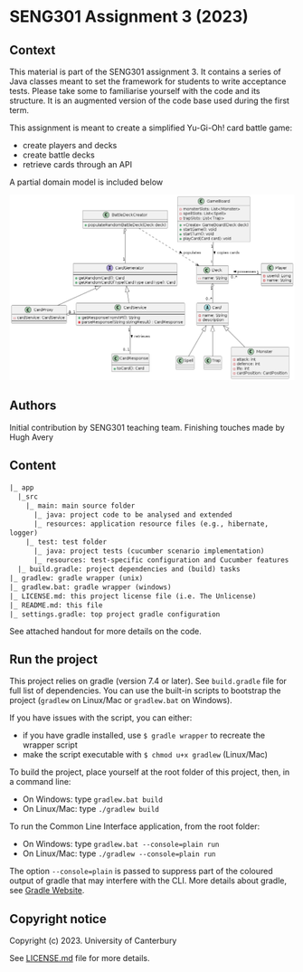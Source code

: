 # SENG301 Assignment 3 (2023)

## Context

This material is part of the SENG301 assignment 3. It contains a series of Java
classes meant to set the framework for students to write acceptance tests. Please 
take some to familiarise yourself with the code and its structure. It is an augmented 
version of the code base used during the first term.

This assignment is meant to create a simplified Yu-Gi-Oh! card battle game:

- create players and decks
- create battle decks
- retrieve cards through an API

A partial domain model is included below

![Card Battler App](diagrams/yugioh-domain.png)

## Authors

Initial contribution by SENG301 teaching team. Finishing touches made by Hugh Avery
## Content

```
|_ app
  |_src
    |_ main: main source folder
      |_ java: project code to be analysed and extended
      |_ resources: application resource files (e.g., hibernate, logger)
    |_ test: test folder
      |_ java: project tests (cucumber scenario implementation)
      |_ resources: test-specific configuration and Cucumber features
  |_ build.gradle: project dependencies and (build) tasks
|_ gradlew: gradle wrapper (unix)
|_ gradlew.bat: gradle wrapper (windows)
|_ LICENSE.md: this project license file (i.e. The Unlicense)
|_ README.md: this file
|_ settings.gradle: top project gradle configuration

```

See attached handout for more details on the code.

## Run the project

This project relies on gradle (version 7.4 or later). See `build.gradle` file for
full list of dependencies. You can use the built-in scripts to bootstrap the
project (`gradlew` on Linux/Mac or `gradlew.bat` on Windows).

If you have issues with the script, you can either:

- if you have gradle installed, use `$ gradle wrapper` to recreate the wrapper script
- make the script executable with `$ chmod u+x gradlew` (Linux/Mac)

To build the project, place yourself at the root folder of this project, then,
in a command line:

- On Windows: type `gradlew.bat build`
- On Linux/Mac: type `./gradlew build`

To run the Common Line Interface application, from the root folder:

- On Windows: type `gradlew.bat --console=plain run`
- On Linux/Mac: type `./gradlew --console=plain run`

The option `--console=plain` is passed to suppress part of the coloured output
of gradle that may interfere with the CLI. More details about gradle, see
[Gradle Website](https://gradle.org/).

## Copyright notice

Copyright (c) 2023. University of Canterbury

See [LICENSE.md](./LICENSE.md) file for more details.
